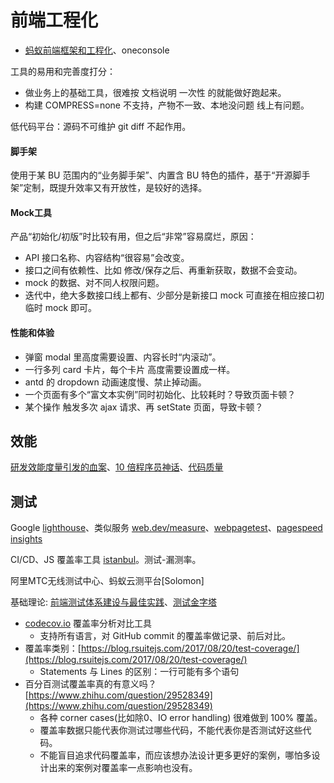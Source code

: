 # 前端工程化

- [蚂蚁前端框架和工程化](https://github.com/sorrycc/blog/issues/85)、oneconsole

工具的易用和完善度打分：
- 做业务上的基础工具，很难按 文档说明 一次性 的就能做好跑起来。
- 构建 COMPRESS=none 不支持，产物不一致、本地没问题 线上有问题。

低代码平台：源码不可维护 git diff 不起作用。

#### 脚手架
使用于某 BU 范围内的“业务脚手架”、内置含 BU 特色的插件，基于“开源脚手架”定制，既提升效率又有开放性，是较好的选择。

#### Mock工具
产品“初始化/初版”时比较有用，但之后“非常”容易腐烂，原因：

- API 接口名称、内容结构“很容易”会改变。
- 接口之间有依赖性、比如 修改/保存之后、再重新获取，数据不会变动。
- mock 的数据、对不同人权限问题。
- 迭代中，绝大多数接口线上都有、少部分是新接口 mock 可直接在相应接口初临时 mock 即可。 

#### 性能和体验

- 弹窗 modal 里高度需要设置、内容长时“内滚动”。
- 一行多列 card 卡片，每个卡片 高度需要设置成一样。
- antd 的 dropdown 动画速度慢、禁止掉动画。
- 一个页面有多个“富文本实例”同时初始化、比较耗时？导致页面卡顿？
- 某个操作 触发多次 ajax 请求、再 setState 页面，导致卡顿？


## 效能
[研发效能度量引发的血案](https://mp.weixin.qq.com/s/h9zIg2e8iHn3qgxlUGObbQ)、[10 倍程序员神话](https://www.simplethread.com/the-10x-programmer-myth/)、[代码质量](https://stackoverflow.blog/2021/10/18/code-quality-a-concern-for-businesses-bottom-lines-and-empathetic-programmers/)


## 测试
Google [lighthouse](https://developers.google.com/web/tools/lighthouse/)、类似服务 [web.dev/measure](https://web.dev/measure)、[webpagetest](https://www.webpagetest.org/)、[pagespeed insights](https://developers.google.com/speed/pagespeed/insights/)

CI/CD、JS 覆盖率工具 [istanbul](https://istanbul.js.org/)。测试-漏测率。

阿里MTC无线测试中心、蚂蚁云测平台[Solomon]

基础理论: [前端测试体系建设与最佳实践](https://mp.weixin.qq.com/s?__biz=MzI5MjYyODYyNQ==&mid=2247483987&idx=1&sn=132aea5d5185a1e4fa2fab5037a2fb3e)、[测试金字塔](https://martinfowler.com/bliki/TestPyramid.html)

- [codecov.io](https://codecov.io/) 覆盖率分析对比工具
   - 支持所有语言，对 GitHub commit 的覆盖率做记录、前后对比。
- 覆盖率类别：[https://blog.rsuitejs.com/2017/08/20/test-coverage/](https://blog.rsuitejs.com/2017/08/20/test-coverage/)
   - Statements 与 Lines 的区别：一行可能有多个语句
- 百分百测试覆盖率真的有意义吗？ [https://www.zhihu.com/question/29528349](https://www.zhihu.com/question/29528349)
   - 各种 corner cases(比如除0、IO error handling) 很难做到 100% 覆盖。
   - 覆盖率数据只能代表你测试过哪些代码，不能代表你是否测试好这些代码。
   - 不能盲目追求代码覆盖率，而应该想办法设计更多更好的案例，哪怕多设计出来的案例对覆盖率一点影响也没有。

